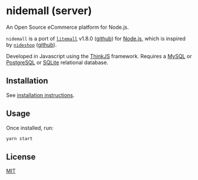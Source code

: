 # nidemall (server)

An Open Source eCommerce platform for Node.js.

`nidemall` is a port of [`litemall`](https://gitee.com/linlinjava/litemall) v1.8.0 ([github](https://github.com/linlinjava/litemall)) for [Node.js](https://nodejs.org/), which is inspired by [`nideshop`](https://gitee.com/tumobi/nideshop) ([github](https://github.com/tumobi/nideshop)).

Developed in Javascript using the [ThinkJS](https://thinkjs.org/) framework.
Requires a [MySQL](https://www.mysql.com/) or [PostgreSQL](https://www.postgresql.org/) or [SQLite](https://sqlite.org/) relational database.

## Installation

See [installation instructions](./INSTALL.md).

## Usage

Once installed, run:

```bash
yarn start
```

## License

[MIT](./LICENSE)